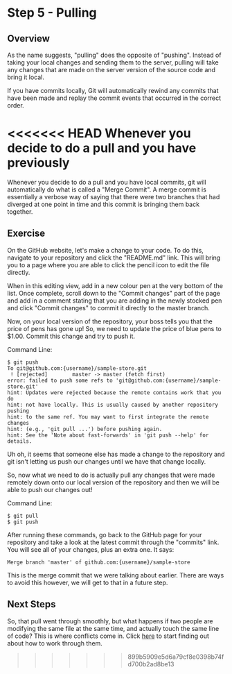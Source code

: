 Step 5 - Pulling
========

## Overview

As the name suggests, "pulling" does the opposite of "pushing".  Instead of taking your local changes and sending them to the server, pulling will take any changes that are made on the server version of the source code and bring it local.

If you have commits locally, Git will automatically rewind any commits that have been made and replay the commit events that occurred in the correct order.

<<<<<<< HEAD
Whenever you decide to do a pull and you have previously 
=======
Whenever you decide to do a pull and you have local commits, git will automatically do what is called a "Merge Commit".  A merge commit is essentially a verbose way of saying that there were two branches that had diverged at one point in time and this commit is bringing them back together.

## Exercise

On the GitHub website, let's make a change to your code.  To do this, navigate to your repository and click the "README.md" link.  This will bring you to a page where you are able to click the pencil icon to edit the file directly.

When in this editing view, add in a new colour pen at the very bottom of the list.  Once complete, scroll down to the "Commit changes" part of the page and add in a comment stating that you are adding in the newly stocked pen and click "Commit changes" to commit it directly to the master branch.

Now, on your local version of the repository, your boss tells you that the price of pens has gone up!  So, we need to update the price of blue pens to $1.00.  Commit this change and try to push it.

Command Line:

```
$ git push
To git@github.com:{username}/sample-store.git
 ! [rejected]        master -> master (fetch first)
error: failed to push some refs to 'git@github.com:{username}/sample-store.git'
hint: Updates were rejected because the remote contains work that you do
hint: not have locally. This is usually caused by another repository pushing
hint: to the same ref. You may want to first integrate the remote changes
hint: (e.g., 'git pull ...') before pushing again.
hint: See the 'Note about fast-forwards' in 'git push --help' for details.
```

Uh oh, it seems that someone else has made a change to the repository and git isn't letting us push our changes until we have that change locally.

So, now what we need to do is actually pull any changes that were made remotely down onto our local version of the repository and then we will be able to push our changes out!

Command Line:

```
$ git pull
$ git push
```

After running these commands, go back to the GitHub page for your repository and take a look at the latest commit through the "commits" link.  You will see all of your changes, plus an extra one.  It says:

```
Merge branch 'master' of github.com:{username}/sample-store
```

This is the merge commit that we were talking about earlier.  There are ways to avoid this however, we will get to that in a future step.

## Next Steps

So, that pull went through smoothly, but what happens if two people are modifying the same file at the same time, and actually touch the same line of code?  This is where conflicts come in.  Click [here](step-6-conflict-resolution.md) to start finding out about how to work through them.
>>>>>>> 899b5909e5d6a79cf8e0398b74fd700b2ad8be13
